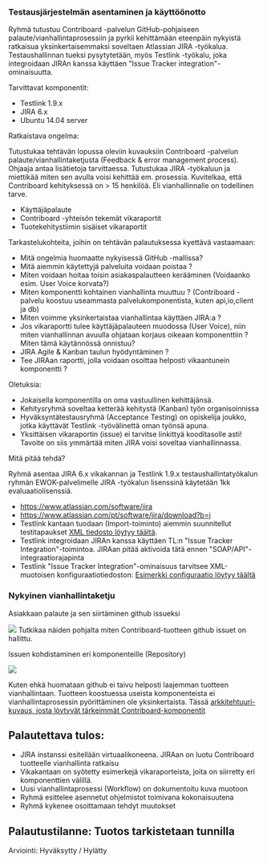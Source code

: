 ###  Testausjärjestelmän asentaminen ja käyttöönotto

Ryhmä tutustuu Contriboard -palvelun GitHub-pohjaiseen palaute/vianhallintaprosessiin ja pyrkii kehittämään eteenpäin nykyistä ratkaisua yksinkertaisemmaksi soveltaen Atlassian JIRA -työkalua. Testaushallinnan tueksi pysytytetään, myös Testlink -työkalu, joka integroidaan JIRAn kanssa käyttäen "Issue Tracker integration"-ominaisuutta. 

Tarvittavat komponentit:

  * Testlink 1.9.x
  * JIRA 6.x 
  * Ubuntu 14.04 server

Ratkaistava ongelma:

Tutustukaa tehtävän lopussa oleviin kuvauksiin Contriboard -palvelun palaute/vianhallintaketjusta (Feedback & error management process). Ohjaaja antaa lisätietoja tarvittaessa. Tutustukaa JIRA -työkaluun ja miettikää miten sen avulla voisi kehittää em. prosessia. Kuvitelkaa, että Contriboard kehityksessä on > 15 henkilöä. Eli vianhallinnalle on todellinen tarve. 

  * Käyttäjäpalaute
  * Contriboard -yhteisön tekemät vikaraportit 
  * Tuotekehitystiimin sisäiset vikaraportit

Tarkastelukohteita, joihin on tehtävän palautuksessa kyettävä vastaamaan:

  * Mitä ongelmia huomaatte nykyisessä GitHub -mallissa?
  * Mitä aiemmin käytettyjä palveluita voidaan poistaa ?
  * Miten voidaan hoitaa toisin asiakaspalautteen kerääminen (Voidaanko esim. User Voice korvata?)
  * Miten komponentti kohtainen vianhallinta muuttuu ? (Contriboard -palvelu koostuu useammasta palvelukomponentista, kuten api,io,client ja db)
  * Miten voimme yksinkertaistaa vianhallintaa käyttäen JIRA:a ?
  * Jos vikaraportti tulee käyttäjäpalauteen muodossa (User Voice), niin miten vianhallinnan avuulla ohjataan korjaus oikeaan komponenttiin ? Miten tämä käytännössä onnistuu?
  * JIRA Agile & Kanban taulun hyödyntäminen ?
  * Tee JIRAan raportti, jolla voidaan osoittaa helposti vikaantunein komponentti ? 

Oletuksia:

  * Jokaisella komponentilla on oma vastuullinen kehittäjänsä. 
  * Kehitysryhmä soveltaa ketterää kehitystä (Kanban) työn organisoinnissa
  * Hyväksyntätestausryhmä (Acceptance Testing) on opiskelija joukko, jotka käyttävät Testlink -työvälinettä oman työnsä apuna.  
  * Yksittäisen vikaraportin (issue) ei tarvitse linkittyä kooditasolle asti! Tavoite on siis ymmärtää miten JIRA voisi soveltaa vianhallinnassa.


Mitä pitää tehdä?

Ryhmä asentaa JIRA 6.x vikakannan ja Testlink 1.9.x testaushallintatyökalun ryhmän EWOK-palvelimelle
JIRA -työkalun lisenssinä käytetään 1kk evaluaatiolisenssiä. 

  * https://www.atlassian.com/software/jira 
  * https://www.atlassian.com/pt/software/jira/download?b=j 
  * Testlink kantaan tuodaan (Import-toiminto) aiemmin suunnitellut testitapaukset [XML tiedosto löytyy täältä](https://drive.google.com/file/d/0B-hPgXTXfK9ER3NlMFV5aENzaGM/view?usp=sharing). 
  * Testlink integroidaan JIRAn kanssa käyttäen TL:n "Issue Tracker Integration"-toimintoa. JIRAan pitää aktivoida tätä ennen "SOAP/API"-integraatiorajapinta
  * Testlink "Issue Tracker Integration"-ominaisuus tarvitsee XML-muotoisen konfiguraatiotiedoston: [Esimerkki configuraatio löytyy täältä]()



### Nykyinen vianhallintaketju


Asiakkaan palaute ja sen siirtäminen github issueksi

![]( https://www.lucidchart.com/publicSegments/view/54e1eca2-5418-4b3e-a447-03930a009737/image.png)
Tutkikaa näiden pohjalta miten Contriboard-tuotteen github issuet on hallittu.

Issuen kohdistaminen eri komponenteille (Repository)

![](https://www.lucidchart.com/publicSegments/view/54e46062-6640-4973-a19e-350e0a00d44e/image.png)

Kuten ehkä huomataan github ei taivu helposti laajemman tuotteen vianhallintaan. Tuotteen koostuessa useista komponenteista ei vianhallintaprosessin pyörittäminen ole yksinkertaista. Tässä [arkkitehtuuri-kuvaus, josta löytyvät tärkeimmät Contriboard-komponentit](https://github.com/N4SJAMK/teamboard-meta/wiki/about-architecture)



## Palautettava tulos:

  * JIRA instanssi esitellään virtuaalikoneena. JIRAan on luotu Contriboard tuotteelle vianhallinta ratkaisu  
  * Vikakantaan on syötetty esimerkejä vikaraporteista, joita on siirretty eri komponenttien välillä.  
  * Uusi vianhallintaprosessi (Workflow) on dokumentoitu kuva muotoon
  * Ryhmä esittelee asennetut ohjelmistot toimivana kokonaisuutena 
  * Ryhmä kykenee osoittamaan tehdyt muutokset 

## Palautustilanne: Tuotos tarkistetaan tunnilla

Arviointi: Hyväksytty / Hylätty
